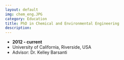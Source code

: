 ```yaml
---
layout: default
img: chem_eng.JPG
category: Education
title: PhD in Chemical and Environmental Engineering
description: 
---
```


* __2012 - current__
* University of California, Riverside, USA
* Advisor: Dr. Kelley Barsanti

 
